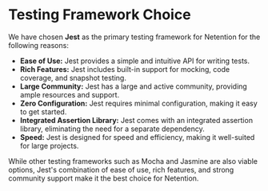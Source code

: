 # Testing Framework Choice

We have chosen **Jest** as the primary testing framework for Netention for the following reasons:

*   **Ease of Use:** Jest provides a simple and intuitive API for writing tests.
*   **Rich Features:** Jest includes built-in support for mocking, code coverage, and snapshot testing.
*   **Large Community:** Jest has a large and active community, providing ample resources and support.
*   **Zero Configuration:** Jest requires minimal configuration, making it easy to get started.
*   **Integrated Assertion Library:** Jest comes with an integrated assertion library, eliminating the need for a separate dependency.
*   **Speed:** Jest is designed for speed and efficiency, making it well-suited for large projects.

While other testing frameworks such as Mocha and Jasmine are also viable options, Jest's combination of ease of use, rich features, and strong community support make it the best choice for Netention.
